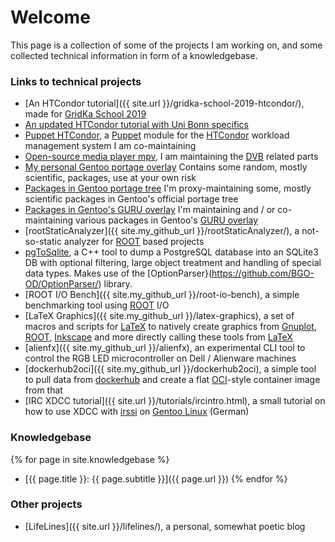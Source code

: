 # Welcome

This page is a collection of some of the projects I am working on,
and some collected technical information in form of a knowledgebase.

### Links to technical projects
- [An HTCondor tutorial]({{ site.url }}/gridka-school-2019-htcondor/), made for [GridKa School 2019](https://indico.scc.kit.edu/event/460/overview)
- [An updated HTCondor tutorial with Uni Bonn specifics](https://unibonn.github.io/htcondor-bonn/)
- [Puppet HTCondor](https://github.com/HEP-Puppet/htcondor), a [Puppet](https://puppet.com/) module for the [HTCondor](https://research.cs.wisc.edu/htcondor/) workload management system I am co-maintaining
- [Open-source media player mpv](https://mpv.io/), I am maintaining the [DVB](https://en.wikipedia.org/wiki/Digital_Video_Broadcasting) related parts
- [My personal Gentoo portage overlay](https://github.com/olifre/olifre-portage) Contains some random, mostly scientific, packages, use at your own risk
- [Packages in Gentoo portage tree](https://repology.org/projects/?maintainer=o.freyermuth%40googlemail.com&inrepo=gentoo&newest=1) I'm proxy-maintaining some, mostly scientific packages in Gentoo's official portage tree
- [Packages in Gentoo's GURU overlay](https://repology.org/projects/?maintainer=o.freyermuth%40googlemail.com&inrepo=gentoo_ovl_guru&newest=1) I'm maintaining and / or co-maintaining various packages in Gentoo's [GURU overlay](https://wiki.gentoo.org/wiki/Project:GURU)
- [rootStaticAnalyzer]({{ site.my_github_url }}/rootStaticAnalyzer/), a not-so-static analyzer for [ROOT](https://root.cern.ch) based projects
- [pgToSqlite](https://github.com/BGO-OD/pgToSqlite), a C++ tool to dump a PostgreSQL database into an SQLite3 DB with optional filtering, large object treatment and handling of special data types. Makes use of the [OptionParser}(https://github.com/BGO-OD/OptionParser/) library.
- [ROOT I/O Bench]({{ site.my_github_url }}/root-io-bench), a simple benchmarking tool using [ROOT](https://root.cern.ch) I/O
- [LaTeX Graphics]({{ site.my_github_url }}/latex-graphics), a set of macros and scripts for [LaTeX](https://en.wikipedia.org/wiki/LaTeX) to natively create graphics from [Gnuplot](http://gnuplot.sourceforge.net/), [ROOT](https://root.cern.ch), [Inkscape](https://inkscape.org/) and more directly calling these tools from [LaTeX](https://en.wikipedia.org/wiki/LaTeX)
- [alienfx]({{ site.my_github_url }}/alienfx), an experimental CLI tool to control the RGB LED microcontroller on Dell / Alienware machines
- [dockerhub2oci]({{ site.my_github_url }}/dockerhub2oci), a simple tool to pull data from [dockerhub](https://hub.docker.com/) and create a flat [OCI](https://www.opencontainers.org/)-style container image from that
- [IRC XDCC tutorial]({{ site.url }}/tutorials/ircintro.html), a small tutorial on how to use XDCC with [irssi](https://irssi.org/) on [Gentoo Linux](https://gentoo.org/) (German)

### Knowledgebase
{% for page in site.knowledgebase %}
- [{{ page.title }}: {{ page.subtitle }}]({{ page.url }})
{% endfor %}

### Other projects
- [LifeLines]({{ site.url }}/lifelines/), a personal, somewhat poetic blog
